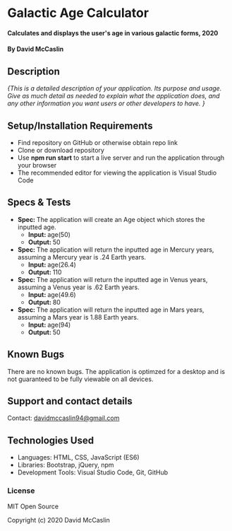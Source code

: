 # Galactic Age Calculator

#### Calculates and displays the user's age in various galactic forms, 2020

#### By David McCaslin

## Description

_{This is a detailed description of your application. Its purpose and usage.  Give as much detail as needed to explain what the application does, and any other information you want users or other developers to have. }_

## Setup/Installation Requirements

* Find repository on GitHub or otherwise obtain repo link
* Clone or download repository
* Use <strong>npm run start</strong> to start a live server and run the application through your browser
* The recommended editor for viewing the application is Visual Studio Code

## Specs & Tests

* <strong>Spec: </strong> The application will create an Age object which stores the inputted age.
  * <strong>Input: </strong> age(50)
  * <strong>Output: </strong> 50
* <strong>Spec: </strong> The application will return the inputted age in Mercury years, assuming a Mercury year is .24 Earth years.
  * <strong>Input: </strong> age(26.4)
  * <strong>Output: </strong> 110
* <strong>Spec: </strong> The application will return the inputted age in Venus years, assuming a Venus year is .62 Earth years.
  * <strong>Input: </strong> age(49.6)
  * <strong>Output: </strong> 80
* <strong>Spec: </strong> The application will return the inputted age in Mars years, assuming a Mars year is 1.88 Earth years.
  * <strong>Input: </strong> age(94)
  * <strong>Output: </strong> 50

## Known Bugs

There are no known bugs. The application is optimzed for a desktop and is not guaranteed to be fully viewable on all devices.

## Support and contact details

Contact: davidmccaslin94@gmail.com

## Technologies Used

* Languages: HTML, CSS, JavaScript (ES6)
* Libraries: Bootstrap, jQuery, npm
* Development Tools: Visual Studio Code, Git, GitHub

### License

MIT Open Source

Copyright (c) 2020 David McCaslin